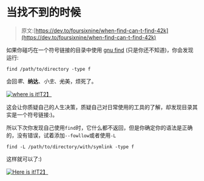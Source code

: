 # 当找不到的时候

> 原文:[https://dev.to/foursixnine/when-find-can-t-find-42k](https://dev.to/foursixnine/when-find-can-t-find-42k)

如果你碰巧在一个符号链接的目录中使用 [gnu find](http://man7.org/linux/man-pages/man1/find.1.html) (只是你还不知道)，你会发现运行:

`find /path/to/directory -type f`

会回*零*、**纳达**、*小生*、~~尤美~~，烦死了。

[![where is it!](../Images/3318d1d36b32462e2f3d0f9fe1076edc.png)T2】](https://i.giphy.com/media/clupdT5vHL9GifMlnC/giphy.gif)

这会让你质疑自己的人生决策，质疑自己对日常使用的工具的了解，却发现目录其实是一个符号链接:)。

所以下次你发现自己使用`find`时，它什么都不返回，但是你确定你的语法是正确的，没有错误，试着添加`--fowllow`或者使用`-L`

`find -L /path/to/directory/with/symlink -type f`

这样就可以了:)

[![Here is it!](../Images/2b942c5f6652c539a9d0ec52af3ac41a.png)T2】](https://i.giphy.com/media/1FnPDkhFZDgoU/giphy.gif)